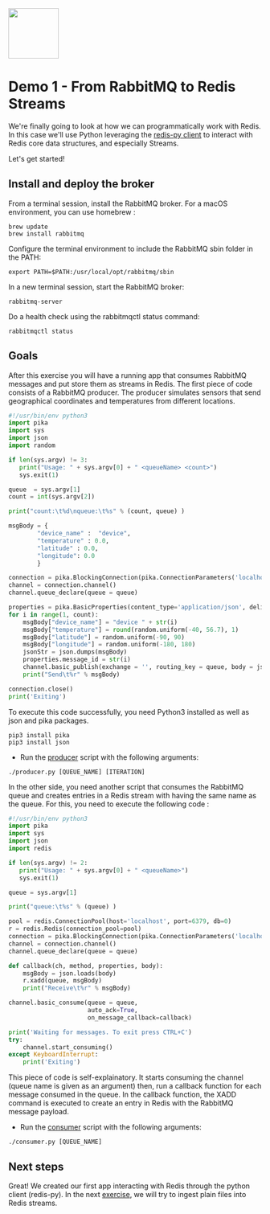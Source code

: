 <img src="../img/redis-logo-full-color-rgb.png" height=100/>

# Demo 1 - From RabbitMQ to Redis Streams

We're finally going to look at how we can programmatically work with Redis. In this case we'll use Python leveraging the [redis-py client](https://github.com/redis/redis-py) to interact with Redis core data structures, and especially Streams.

Let's get started!

## Install and deploy the broker
From a terminal session, install the RabbitMQ broker. For a macOS environment, you can use homebrew :

```shell
brew update
brew install rabbitmq
```

Configure the terminal environment to include the RabbitMQ sbin folder in the PATH:

```shell
export PATH=$PATH:/usr/local/opt/rabbitmq/sbin
```
In a new terminal session, start the RabbitMQ broker:

```
rabbitmq-server
```

Do a health check using the rabbitmqctl status command:

```
rabbitmqctl status
``` 

## Goals

After this exercise you will have a running app that consumes RabbitMQ messages and put store them as streams in Redis. The first piece of code consists of a RabbitMQ producer. The producer simulates sensors that send geographical coordinates and temperatures from different locations.

```python
#!/usr/bin/env python3
import pika
import sys
import json
import random

if len(sys.argv) != 3:
   print("Usage: " + sys.argv[0] + " <queueName> <count>")
   sys.exit(1)

queue  = sys.argv[1]
count = int(sys.argv[2])

print("count:\t%d\nqueue:\t%s" % (count, queue) )

msgBody = {
        "device_name" :  "device",
        "temperature" : 0.0,
        "latitude" : 0.0,
        "longitude": 0.0
        }

connection = pika.BlockingConnection(pika.ConnectionParameters('localhost'))
channel = connection.channel()
channel.queue_declare(queue = queue)

properties = pika.BasicProperties(content_type='application/json', delivery_mode=1, priority=1, content_encoding='utf-8')
for i in range(1, count):
    msgBody["device_name"] = "device " + str(i)	
    msgBody["temperature"] = round(random.uniform(-40, 56.7), 1)
    msgBody["latitude"] = random.uniform(-90, 90)
    msgBody["longitude"] = random.uniform(-180, 180)
    jsonStr = json.dumps(msgBody)
    properties.message_id = str(i)
    channel.basic_publish(exchange = '', routing_key = queue, body = jsonStr, properties = properties)
    print("Send\t%r" % msgBody)

connection.close()
print('Exiting')
```

To execute this code successfully, you need Python3 installed as well as json and pika packages.
```
pip3 install pika
pip3 install json
```

* Run the [producer](../scripts/producer.py) script with the following arguments:
```
./producer.py [QUEUE_NAME] [ITERATION]
```

In the other side, you need another script that consumes the RabbitMQ queue and creates entries in a Redis stream with having the same name as the queue. For this, you need to execute the following code :

```python
#!/usr/bin/env python3
import pika
import sys
import json
import redis

if len(sys.argv) != 2:
   print("Usage: " + sys.argv[0] + " <queueName>")
   sys.exit(1)

queue = sys.argv[1]

print("queue:\t%s" % (queue) )

pool = redis.ConnectionPool(host='localhost', port=6379, db=0)
r = redis.Redis(connection_pool=pool)
connection = pika.BlockingConnection(pika.ConnectionParameters('localhost'))
channel = connection.channel()
channel.queue_declare(queue = queue)

def callback(ch, method, properties, body):
    msgBody = json.loads(body)
    r.xadd(queue, msgBody)
    print("Receive\t%r" % msgBody)

channel.basic_consume(queue = queue,
                      auto_ack=True,
                      on_message_callback=callback)

print('Waiting for messages. To exit press CTRL+C')
try:
    channel.start_consuming()
except KeyboardInterrupt:
    print('Exiting')
```
This piece of code is self-explainatory. It starts consuming the channel (queue name is given as an argument) then, run a callback function for each message consumed in the queue. In the callback function, the XADD command is executed to create an entry in Redis with the RabbitMQ message payload.

* Run the [consumer](../scripts/consumer.py) script with the following arguments:
```
./consumer.py [QUEUE_NAME]
```

## Next steps

Great! We created our first app interacting with Redis through the python client (redis-py). In the next [exercise](exercise-6-start.md), we will try to ingest plain files into Redis streams. 
